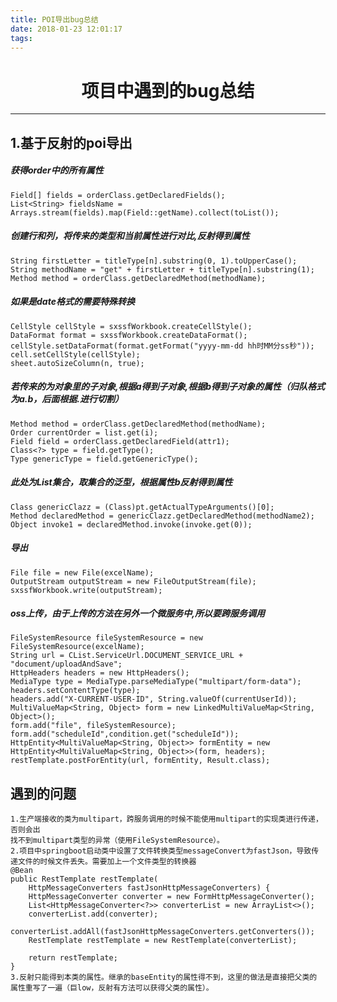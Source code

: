 ```yaml
---
title: POI导出bug总结
date: 2018-01-23 12:01:17
tags:
---
```

# <center>项目中遇到的bug总结</center>
---
## 1.基于反射的poi导出
    
##### 获得order中的所有属性
    Field[] fields = orderClass.getDeclaredFields();
    List<String> fieldsName = Arrays.stream(fields).map(Field::getName).collect(toList());
#####  创建行和列，将传来的类型和当前属性进行对比,反射得到属性
    String firstLetter = titleType[n].substring(0, 1).toUpperCase();
    String methodName = "get" + firstLetter + titleType[n].substring(1);
    Method method = orderClass.getDeclaredMethod(methodName);
#####  如果是date格式的需要特殊转换
    CellStyle cellStyle = sxssfWorkbook.createCellStyle();
    DataFormat format = sxssfWorkbook.createDataFormat();
    cellStyle.setDataFormat(format.getFormat("yyyy-mm-dd hh时MM分ss秒"));
    cell.setCellStyle(cellStyle);
    sheet.autoSizeColumn(n, true);
#####  若传来的为对象里的子对象,根据a得到子对象,根据b得到子对象的属性（归队格式为a.b，后面根据.进行切割）
    Method method = orderClass.getDeclaredMethod(methodName);
    Order currentOrder = list.get(i);
    Field field = orderClass.getDeclaredField(attr1);
    Class<?> type = field.getType();
    Type genericType = field.getGenericType();
##### 此处为List集合，取集合的泛型，根据属性b反射得到属性
    Class genericClazz = (Class)pt.getActualTypeArguments()[0];
    Method declaredMethod = genericClazz.getDeclaredMethod(methodName2);
    Object invoke1 = declaredMethod.invoke(invoke.get(0));
##### 导出
    File file = new File(excelName);
    OutputStream outputStream = new FileOutputStream(file);
    sxssfWorkbook.write(outputStream);
##### oss上传，由于上传的方法在另外一个微服务中,所以要跨服务调用
    FileSystemResource fileSystemResource = new FileSystemResource(excelName);
    String url = CList.ServiceUrl.DOCUMENT_SERVICE_URL + "document/uploadAndSave";
    HttpHeaders headers = new HttpHeaders();
    MediaType type = MediaType.parseMediaType("multipart/form-data");
    headers.setContentType(type);
    headers.add("X-CURRENT-USER-ID", String.valueOf(currentUserId));
    MultiValueMap<String, Object> form = new LinkedMultiValueMap<String, Object>();
    form.add("file", fileSystemResource);
    form.add("scheduleId",condition.get("scheduleId"));
    HttpEntity<MultiValueMap<String, Object>> formEntity = new HttpEntity<MultiValueMap<String, Object>>(form, headers);
    restTemplate.postForEntity(url, formEntity, Result.class);

## 遇到的问题
    1.生产端接收的类为multipart，跨服务调用的时候不能使用multipart的实现类进行传递，否则会出
    找不到multipart类型的异常（使用FileSystemResource）。
    2.项目中springboot启动类中设置了文件转换类型messageConvert为fastJson，导致传递文件的时候文件丢失。需要加上一个文件类型的转换器
    @Bean
    public RestTemplate restTemplate(
        HttpMessageConverters fastJsonHttpMessageConverters) {
        HttpMessageConverter converter = new FormHttpMessageConverter();
        List<HttpMessageConverter<?>> converterList = new ArrayList<>();
        converterList.add(converter);
        converterList.addAll(fastJsonHttpMessageConverters.getConverters());
        RestTemplate restTemplate = new RestTemplate(converterList);

        return restTemplate;
    }
    3.反射只能得到本类的属性。继承的baseEntity的属性得不到，这里的做法是直接把父类的
    属性重写了一遍（巨low，反射有方法可以获得父类的属性）。


